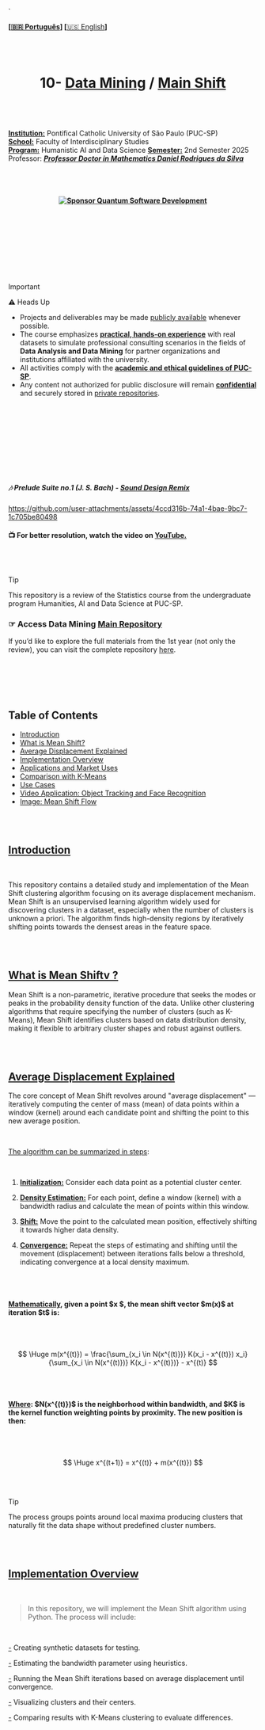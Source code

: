 `<br>

**\[[🇧🇷 Português](README.pt_BR.md)\] \[**[🇺🇸 English](README.md)**\]**

<br><br>



#  <p align="center"> 10- [Data Mining]() /  [Main Shift]()



<!-- ======================================= Start DEFAULT HEADER ===========================================  -->

<br><br>


[**Institution:**]() Pontifical Catholic University of São Paulo (PUC-SP)  
[**School:**]() Faculty of Interdisciplinary Studies  
[**Program:**]() Humanistic AI and Data Science
[**Semester:**]() 2nd Semester 2025  
Professor:  [***Professor Doctor in Mathematics Daniel Rodrigues da Silva***](https://www.linkedin.com/in/daniel-rodrigues-048654a5/)

<br><br>

#### <p align="center"> [![Sponsor Quantum Software Development](https://img.shields.io/badge/Sponsor-Quantum%20Software%20Development-brightgreen?logo=GitHub)](https://github.com/sponsors/Quantum-Software-Development)


<br><br>

<!--Confidentiality statement -->

#

<br><br><br>

> [!IMPORTANT]
> 
> ⚠️ Heads Up
>
> * Projects and deliverables may be made [publicly available]() whenever possible.
> * The course emphasizes [**practical, hands-on experience**]() with real datasets to simulate professional consulting scenarios in the fields of **Data Analysis and Data Mining** for partner organizations and institutions affiliated with the university.
> * All activities comply with the [**academic and ethical guidelines of PUC-SP**]().
> * Any content not authorized for public disclosure will remain [**confidential**]() and securely stored in [private repositories]().  
>


<br><br>

#

<!--END-->




<br><br><br><br>



<!-- PUC HEADER GIF
<p align="center">
  <img src="https://github.com/user-attachments/assets/0d6324da-9468-455e-b8d1-2cce8bb63b06" />
-->


<!-- video presentation -->


##### 🎶 Prelude Suite no.1 (J. S. Bach) - [Sound Design Remix]()

https://github.com/user-attachments/assets/4ccd316b-74a1-4bae-9bc7-1c705be80498

####  📺 For better resolution, watch the video on [YouTube.](https://youtu.be/_ytC6S4oDbM)


<br><br>


> [!TIP]
> 
>  This repository is a review of the Statistics course from the undergraduate program Humanities, AI and Data Science at PUC-SP.
>
> ### ☞ **Access Data Mining [Main Repository](https://github.com/Quantum-Software-Development/1-Main_DataMining_Repository)**
> 
>  If you’d like to explore the full materials from the 1st year (not only the review), you can visit the complete repository [here](https://github.com/FabianaCampanari/PracticalStats-PUCSP-2024).
>
>



<!-- =======================================END DEFAULT HEADER ===========================================  -->


<br><br><br><br>


## Table of Contents

- [Introduction](#introduction)
- [What is Mean Shift?](#what-is-mean-shift)
- [Average Displacement Explained](#average-displacement-explained)
- [Implementation Overview](#implementation-overview)
- [Applications and Market Uses](#applications-and-market-uses)
- [Comparison with K-Means](#comparison-with-k-means)
- [Use Cases](#use-cases)
- [Video Application: Object Tracking and Face Recognition](#video-application-object-tracking-and-face-recognition)
- [Image: Mean Shift Flow](#image-mean-shift-flow)


<br><br>

## [Introduction]()

<br>

This repository contains a detailed study and implementation of the Mean Shift clustering algorithm focusing on its average displacement mechanism. Mean Shift is an unsupervised learning algorithm widely used for discovering clusters in a dataset, especially when the number of clusters is unknown a priori. The algorithm finds high-density regions by iteratively shifting points towards the densest areas in the feature space.


<br><br>


## [What is Mean Shiftv ?]()

Mean Shift is a non-parametric, iterative procedure that seeks the modes or peaks in the probability density function of the data. Unlike other clustering algorithms that require specifying the number of clusters (such as K-Means), Mean Shift identifies clusters based on data distribution density, making it flexible to arbitrary cluster shapes and robust against outliers.


<br><br>

## [Average Displacement Explained]()

The core concept of Mean Shift revolves around "average displacement" — iteratively computing the center of mass (mean) of data points within a window (kernel) around each candidate point and shifting the point to this new average position.

<br>



[The algorithm can be summarized in steps]():

<br>


1. [**Initialization:**]() Consider each data point as a potential cluster center.

2. [**Density Estimation:**]() For each point, define a window (kernel) with a bandwidth radius and calculate the mean of points within this window.

3. [**Shift:**]() Move the point to the calculated mean position, effectively shifting it towards higher data density.

4. [**Convergence:**]() Repeat the steps of estimating and shifting until the movement (displacement) between iterations falls below a threshold, indicating convergence at a local density maximum.


<br><br>


#### [Mathematically](), given a point \$x \$, the mean shift vector \$m(x)\$ at iteration \$t\$ is:

<br><br>


$$
\Huge
m(x^{(t)}) = \frac{\sum_{x_i \in N(x^{(t)})} K(x_i - x^{(t)}) x_i}{\sum_{x_i \in N(x^{(t)})} K(x_i - x^{(t)})} - x^{(t)}
$$

<br><br>

#### [Where](): \$N(x^{(t)})\$ is the neighborhood within bandwidth, and \$K\$ is the kernel function weighting points by proximity. The new position is then:

<br><br>

$$
\Huge
x^{(t+1)} = x^{(t)} + m(x^{(t)})
$$

<br><br>


> [!TIP]
>
> The process groups points around local maxima producing clusters that naturally fit the data shape without predefined cluster numbers.
>
> 

<br><br>


## [Implementation Overview]()

<br>

>  In this repository, we will implement the Mean Shift algorithm using Python. The process will include:

<br>

[-]() Creating synthetic datasets for testing.

[-]() Estimating the bandwidth parameter using heuristics.

[-]() Running the Mean Shift iterations based on average displacement until convergence.

[-]() Visualizing clusters and their centers.

[-]() Comparing results with K-Means clustering to evaluate differences.









































<br><br>
<br><br>
<br><br>
<br><br>
<br><br>
<br><br>
<br><br>
<br><br>
<br><br>
<br><br>
<br><br>
<br><br>


<!-- ========================== [Bibliographr ====================  -->

<br><br>


## [Bibliography]()

[1](). **Castro, L. N. & Ferrari, D. G.** (2016). *Introduction to Data Mining: Basic Concepts, Algorithms, and Applications*. Saraiva.

[2](). **Ferreira, A. C. P. L. et al.** (2024). *Artificial Intelligence – A Machine Learning Approach*. 2nd Ed. LTC.

[3](). **Larson & Farber** (2015). *Applied Statistics*. Pearson.


<br>

### [Complementary Bibliography]()

- THOMAS, C. *Data Mining*. IntechOpen, 2018.  
- HUTTER, F.; KOTTHOFF, L.; VANSCHOREN, J. *Automated Machine Learning: Methods, Systems, Challenges*. Springer Nature, 2019.  
- NETTO, A.; MACIEL, F. *Python para Data Science e Machine Learning Descomplicado*. Alta Books, 2021.  
- RUSSELL, S. J.; NORVIG, P. *Artificial Intelligence: A Modern Approach*. GEN LTC, 2022.  
- SUD, K.; ERDOGMUS, P.; KADRY, S. *Introduction to Data Science and Machine Learning*. IntechOpen, 2020.




<br><br>

      
<!-- ======================================= Bibliography Portugues ===========================================  -->

<!--

## [Bibliography]()


[1](). **Castro, L. N. & Ferrari, D. G.** (2016). *Introdução à mineração de dados: conceitos básicos, algoritmos e aplicações*. Saraiva.

[2](). **Ferreira, A. C. P. L. et al.** (2024). *Inteligência Artificial - Uma Abordagem de Aprendizado de Máquina*. 2nd Ed. LTC.

[3](). **Larson & Farber** (2015). *Estatística Aplicada*. Pearson.


<br><br>
-->

<!-- ======================================= Start Footer ===========================================  -->


<br><br>


## 💌 [Let the data flow... Ping Me !](mailto:fabicampanari@proton.me)

<br><br>



#### <p align="center">  🛸๋ My Contacts [Hub](https://linktr.ee/fabianacampanari)


<br>

### <p align="center"> <img src="https://github.com/user-attachments/assets/517fc573-7607-4c5d-82a7-38383cc0537d" />




<br><br><br>

<p align="center">  ────────────── 🔭⋆ ──────────────


<p align="center"> ➣➢➤ <a href="#top">Back to Top </a>

<!--
<p align="center">  ────────────── ✦ ──────────────
-->



<!-- Programmers and artists are the only professionals whose hobby is their profession."

" I love people who are committed to transforming the world "

" I'm big fan of those who are making waves in the world! "

##### <p align="center">( Rafael Lain ) </p>   -->

#

###### <p align="center"> Copyright 2025 Quantum Software Development. Code released under the [MIT License license.](https://github.com/Quantum-Software-Development/Math/blob/3bf8270ca09d3848f2bf22f9ac89368e52a2fb66/LICENSE)













